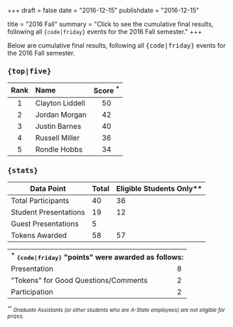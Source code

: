 +++
draft = false
date = "2016-12-15"
publishdate = "2016-12-15"

title = "2016 Fall"
summary = "Click to see the cumulative final results, following all `{code|friday}` events for the 2016 Fall semester."
+++

Below are cumulative final results, following all <tt>{code|friday}</tt> events for the 2016 Fall semester.

### <tt>{top|five}</tt>

| Rank | Name | Score <sup>*</sup> |
|:----:|:----|:-------------------:| 
| 1  | Clayton Liddell     | 50 |
| 2  | Jordan Morgan       | 42 |
| 3  | Justin Barnes       | 40 |
| 4  | Russell Miller      | 36 |
| 5  | Rondle Hobbs        | 34 |


### <tt>{stats}</tt> 

| Data&nbsp;Point                                          | Total  | Eligible&nbsp;Students&nbsp;Only** |
| -------------------------------------------------------- | ------ | ---------------------------------- |
| Total&nbsp;Participants                                  | 40     | 36                                 |  
| Student&nbsp;Presentations                               | 19     | 12                                 |  
| Guest&nbsp;Presentations                                 | 5      |                                    |     
| Tokens&nbsp;Awarded                                      | 58     | 57                                 |  


<table>
<tr><th colspan=2><sup>*</sup>&nbsp;<tt>{code|friday}</tt>&nbsp;"points"&nbsp;were&nbsp;awarded&nbsp;as&nbsp;follows: </th></tr>
<tr><td>Presentation  </td><td> 8 </td></tr>
<tr><td>"Tokens"&nbsp;for&nbsp;Good&nbsp;Questions/Comments   </td><td>2 </td></tr>
<tr><td>Participation     </td><td> 2 </td></tr>
</table>

<small><em><sup>**</sup>&nbsp;Graduate Assistants (or other students who are A-State employees) are not eligible for prizes.</em></small>
